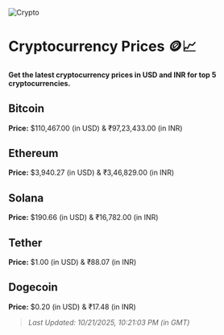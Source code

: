 
![Crypto](https://www.techguide.com.au/wp-content/uploads/2020/11/crypto3.jpeg)

# Cryptocurrency Prices 🪙📈

#### Get the latest cryptocurrency prices in USD and INR for top 5 cryptocurrencies.

## Bitcoin

**Price:** $110,467.00 (in USD) & ₹97,23,433.00 (in INR)

## Ethereum

**Price:** $3,940.27 (in USD) & ₹3,46,829.00 (in INR)

## Solana

**Price:** $190.66 (in USD) & ₹16,782.00 (in INR)

## Tether

**Price:** $1.00 (in USD) & ₹88.07 (in INR)

## Dogecoin

**Price:** $0.20 (in USD) & ₹17.48 (in INR)

> _Last Updated: 10/21/2025, 10:21:03 PM (in GMT)_
